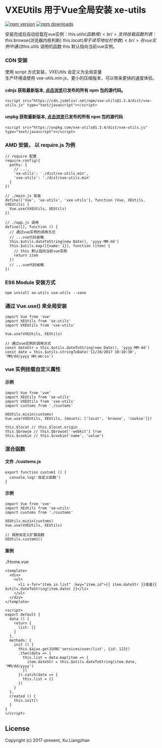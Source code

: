 # VXEUtils 用于Vue全局安装 xe-utils

[![npm version](https://img.shields.io/npm/v/vxe-utils.svg?style=flat-square)](https://www.npmjs.org/package/vxe-utils)
[![npm downloads](https://img.shields.io/npm/dm/vxe-utils.svg?style=flat-square)](http://npm-stat.com/charts.html?package=vxe-utils)

安装完成后自动挂载在vue实例：this.$utils(函数库) <br/>
支持挂载函数列表：this.$browse(浏览器内核判断) this.$locat(用于读写地址栏参数)<br/>
在 vue 实例中通过 this.$utils 调用的函数 this 默认指向当前vue实例。

### CDN 安装
使用 script 方式安装，VXEUtils 会定义为全局变量<br/>
生产环境请使用 vxe-utils.min.js，更小的压缩版本，可以带来更快的速度体验。
#### cdnjs 获取最新版本, [点击浏览](https://cdn.jsdelivr.net/npm/vxe-utils/)已发布的所有 npm 包的源代码。
``` shell
<script src="https://cdn.jsdelivr.net/npm/vxe-utils@1.3.4/dist/vxe-utils.js" type="text/javascript"></script>
```
#### unpkg 获取最新版本, [点击浏览](https://unpkg.com/vxe-utils@1.3.4/)已发布的所有 npm 包的源代码
``` shell
<script src="https://unpkg.com/vxe-utils@1.3.4/dist/vxe-utils.js" type="text/javascript"></script>
```

### AMD 安装， 以 require.js 为例
``` shell
// require 配置
require.config({
  paths: {
    // ...,
    'xe-utils': './dist/xe-utils.min',
    'vxe-utils': './dist/vxe-utils.min'
  }
})

// ./main.js 安装
define(['Vue', 'xe-utils', 'vxe-utils'], function (Vue, XEUtils, VXEUtils) {
  Vue.use(VXEUtils, XEUtils)
})

// ./app.js 调用
define([], function () {
  // 通过vue实例的调用方式
  // ...vue代码省略
  this.$utils.dateToString(new Date(), 'yyyy-MM-dd')
  this.$utils.map([{name: 1}], function (item) {
    // this 默认指向当前vue实例
    return item
  })
  // ...vue代码省略
})
```

### ES6 Module 安装方式
``` shell
npm install xe-utils vxe-utils --save
```

### 通过 Vue.use() 来全局安装
``` shell
import Vue from 'vue'
import XEUtils from 'xe-utils'
import VXEUtils from 'vxe-utils'

Vue.use(VXEUtils, XEUtils)

// 通过vue实例的调用方式
const dateStr = this.$utils.dateToString(new Date(), 'yyyy-MM-dd')
const date = this.$utils.stringToDate('11/20/2017 10:10:30', 'MM/dd/yyyy HH:mm:ss')
```

### vue 实例挂载自定义属性
#### 示例
``` shell
import Vue from 'vue'
import XEUtils from 'xe-utils'
import VXEUtils from 'vxe-utils'
import customs from './customs'

XEUtils.mixin(customs)
Vue.use(VXEUtils, XEUtils, {mounts: ['locat', 'browse', 'cookie']})

this.$locat // this.$locat.origin
this.$browse // this.$browse['-webkit'] true
this.$cookie // this.$cookie('name', 'value')
```

### 混合函数
#### 文件 ./customs.js
``` shell
export function custom1 () {
  console.log('自定义函数')
} 
```
#### 示例
``` shell
import Vue from 'vue'
import XEUtils from 'xe-utils'
import customs from './customs'

XEUtils.mixin(customs)
Vue.use(VXEUtils, XEUtils)

// 调用自定义扩展函数
XEUtils.custom1()
```

#### 案例
./Home.vue
``` shell
<template>
  <div>
    <ul>
      <li v-for="item in list" :key="item.id">{{ item.dateStr }}或者{{ $utils.dateToString(item.date) }}</li>
    </ul>
  </div>
</template>

<script>
export default {
  data () {
    return {
      list: []
    }
  },
  methods: {
    init () {
      this.$ajax.getJSON('services/user/list', {id: 123})
      .then(data => {
        this.list = data.map(item => {
          item.dateStr = this.$utils.dateToString(item.date, 'MM/dd/yyyy')
        })
      }).catch(data => {
        this.list = []
      })
    }
  },
  created () {
    this.init()
  }
}
</script>
```

## License
Copyright (c) 2017-present, Xu Liangzhan